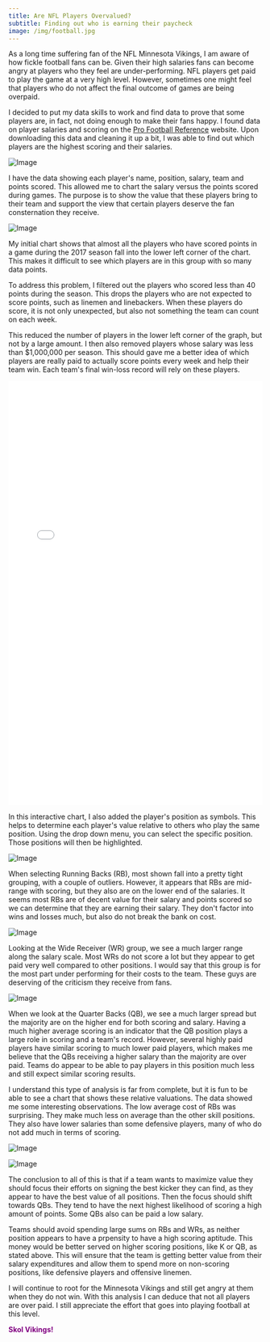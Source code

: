 ```yaml
---
title: Are NFL Players Overvalued?
subtitle: Finding out who is earning their paycheck
image: /img/football.jpg
---
```


As a long time suffering fan of the NFL Minnesota Vikings, I am aware of how fickle football fans can be. Given their high salaries fans can become angry at players who they feel are under-performing. NFL players get paid to play the game at a very high level. However, sometimes one might feel that players who do not affect the final outcome of games are being overpaid. 

I decided to put my data skills to work and find data to prove that some players are, in fact, not doing enough to make their fans happy. I found data on player salaries and scoring on the [Pro Football Reference](https://www.pro-football-reference.com) website. Upon downloading this data and cleaning it up a bit, I was able to find out which players are the highest scoring and their salaries.  

![Image](/img/codesnip.PNG)

I have the data showing each player's name, position, salary, team and points scored. This allowed me to chart the salary versus the points scored during games. The purpose is to show the value that these players bring to their team and support the view that certain players deserve the fan consternation they receive. 

![Image](/img/initialchart.png)

My initial chart shows that almost all the players who have scored points in a game during the 2017 season fall into the lower left corner of the chart. This makes it difficult to see which players are in this group with so many data points. 

To address this problem, I filtered out the players who scored less than 40 points during the season. This drops the players who are not expected to score points, such as linemen and linebackers. When these players do score, it is not only unexpected, but also not something the team can count on each week. 

This reduced the number of players in the lower left corner of the graph, but not by a large amount. I then also removed players whose salary was less than $1,000,000 per season. This should gave me a better idea of which players are really paid to actually score points every week and help their team win. Each team's final win-loss record will rely on these players. 

<iframe height='840' width='450' scrolling='no' title='XoXaRL' src='//codepen.io/brianbehnke/embed/XoXaRL/?height=809&theme-id=0&default-tab=result' frameborder='no' allowtransparency='true' allowfullscreen='true' style='width: 100%;'>See the Pen <a href='https://codepen.io/brianbehnke/pen/XoXaRL/'>XoXaRL</a>NFL Player Value</a> by Brian (<a href='https://codepen.io/brianbehnke'>@brianbehnke</a>) on <a href='https://codepen.io'>CodePen</a>.
</iframe>

In this interactive chart, I also added the player's position as symbols. This helps to determine each player's value relative to others who play the same position. Using the drop down menu, you can select the specific position. Those positions will then be highlighted. 

![Image](/img/RB.png)

When selecting Running Backs (RB), most shown fall into a pretty tight grouping, with a couple of outliers. However, it appears that RBs are mid-range with scoring, but they also are on the lower end of the salaries. It seems most RBs are of decent value for their salary and points scored so we can determine that they are earning their salary. They don't factor into wins and losses much, but also do not break the bank on cost.

![Image](/img/WR.png)

Looking at the Wide Receiver (WR) group, we see a much larger range along the salary scale. Most WRs do not score a lot but they appear to get paid very well compared to other positions. I would say that this group is for the most part under performing for their costs to the team. These guys are deserving of the criticism they receive from fans. 

![Image](/img/QB.png)

When we look at the Quarter Backs (QB), we see a much larger spread but the majority are on the higher end for both scoring and salary. Having a much higher average scoring is an indicator that the QB position plays a large role in scoring and a team's record. However, several highly paid players have similar scoring to much lower paid players, which makes me believe that the QBs receiving a higher salary than the majority are over paid. Teams do appear to be able to pay players in this position much less and still expect similar scoring results. 

I understand this type of analysis is far from complete, but it is fun to be able to see a chart that shows these relative valuations. The data showed me some interesting observations. The low average cost of RBs was surprising. They make much less on average than the other skill positions. They also have lower salaries than some defensive players, many of who do not add much in terms of scoring. 

![Image](/img/salary.png)

![Image](/img/scoring.png)

The conclusion to all of this is that if a team wants to maximize value they should focus their efforts on signing the best kicker they can find, as they appear to have the best value of all positions. Then the focus should shift towards QBs. They tend to have the next highest likelihood of scoring a high amount of points. Some QBs also can be paid a low salary. 

Teams should avoid spending large sums on RBs and WRs, as neither position appears to have a prpensity to have a high scoring aptitude. This money would be better served on higher scoring positions, like K or QB, as stated above. This will ensure that the team is getting better value from their salary expenditures and allow them to spend more on non-scoring positions, like defensive players and offensive linemen.

I will continue to root for the Minnesota Vikings and still get angry at them when they do not win. With this analysis I can deduce that not all players are over paid. I still appreciate the effort that goes into playing football at this level. 

<span style="color:purple">**Skol Vikings!**</span>

